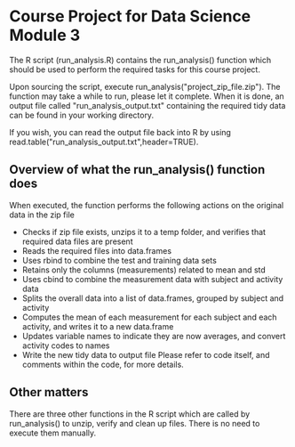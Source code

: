 # Course Project for Data Science Module 3

The R script (run_analysis.R) contains the run_analysis() function which should be used to perform the required tasks for this course project.

Upon sourcing the script, execute run_analysis("project_zip_file.zip").
The function may take a while to run, please let it complete.
When it is done, an output file called "run_analysis_output.txt" containing the required tidy data can be found in your working directory.

If you wish, you can read the output file back into R by using read.table("run_analysis_output.txt",header=TRUE).


## Overview of what the run_analysis() function does

When executed, the function performs the following actions on the original data in the zip file
* Checks if zip file exists, unzips it to a temp folder, and verifies that required data files are present
* Reads the required files into data.frames
* Uses rbind to combine the test and training data sets
* Retains only the columns (measurements) related to mean and std
* Uses cbind to combine the measurement data with subject and activity data
* Splits the overall data into a list of data.frames, grouped by subject and activity
* Computes the mean of each measurement for each subject and each activity, and writes it to a new data.frame
* Updates variable names to indicate they are now averages, and convert activity codes to names 
* Write the new tidy data to output file
Please refer to code itself, and comments within the code, for more details.

## Other matters

There are three other functions in the R script which are called by run_analysis() to unzip, verify and clean up files.
There is no need to execute them manually.
